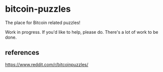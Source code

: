 # bitcoin-puzzles

The place for Bitcoin related puzzles! 

Work in progress. If you'd like to help, please do. There's a lot of work to be done.

## references

https://www.reddit.com/r/bitcoinpuzzles/
